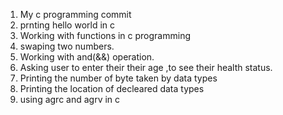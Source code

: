 1) My c programming commit 
2) prnting hello world in c
3) Working with functions in c programming 
4) swaping two numbers.
5) Working with and(&&) operation.
6) Asking user to enter their their age ,to see their health status.
7) Printing the number of byte taken by data types
8) Printing the location of decleared data types
9) using agrc and agrv in c 
